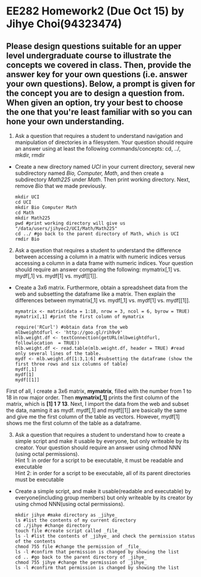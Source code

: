 # EE282 Homework2 (Due Oct 15) by Jihye Choi(94323474)
## Please design questions suitable for an upper level undergraduate course to illustrate the concepts we covered in class. Then, provide the answer key for your own questions (i.e. answer your own questions). Below, a prompt is given for the concept you are to design a question from. When given an option, try your best to choose the one that you're least familiar with so you can hone your own understanding.
1. Ask a question that requires a student to understand navigation and manipulation of directories in a filesystem. Your question should require an answer using at least the following commands/concepts: cd, ../, mkdir, rmdir  
* Create a new directory named _UCI_ in your current directory, several new subdirectory named _Bio, Computer, Math_, and then create a subdirectory _Math225_ under _Math_. Then print working directory. Next, remove _Bio_ that we made previously.

      mkdir UCI
      cd UCI
      mkdir Bio Computer Math
      cd Math 
      mkdir Math225
      pwd #print working directory will give us "/data/users/jihyec2/UCI/Math/Math225"
      cd ../ #go back to the parent directory of Math, which is UCI
      rmdir Bio

2. Ask a question that requires a student to understand the difference between accessing a column in a matrix with numeric indices versus accessing a column in a data frame with numeric indices. Your question should require an answer comparing the following: mymatrix[,1] vs. mydf[,1] vs. mydf[1] vs. mydf[[1]].
* Create a 3x6 matrix. Furthermore, obtain a spreadsheet data from the web and subsetting the dataframe like a matrix. Then explain the differences between mymatrix[,1] vs. mydf[,1] vs. mydf[1] vs. mydf[[1]].  

      mymatrix <- matrix(data = 1:18, nrow = 3, ncol = 6, byrow = TRUE)
      mymatrix[,1] #print the first column of mymatrix

      require('RCurl') #obtain data from the web
      mlbweightdfurl <- 'http://goo.gl/rih9v9'
      mlb.weight.df <- textConnection(getURL(mlbweightdfurl, followlocation  = TRUE))
      mlb.weight.df <- read.table(mlb.weight.df, header = TRUE) #read only several lines of the table. 
      mydf <- mlb.weight.df[1:3,1:6] #subsetting the dataframe (show the first three rows and six columns of table)
      mydf[,1]
      mydf[1]
      mydf[[1]]
      

First of all, I create a 3x6 matrix, **mymatrix**, filled with the number from 1 to 18 in row major order. Then **mymatrix[,1]** prints the first column of the matrix, which is  **[1]  1  7 13**.
Next, I import the data from the web and subset the data, naming it as mydf. mydf[,1] and mydf[[1]] are basically the same and give me the first column of the table as vectors. However, mydf[1] shows me the first column of the table as a dataframe.


3. Ask a question that requires a student to understand how to create a simple script and make it usable by everyone, but only writeable by its creator. Your question should require an answer using chmod NNN (using octal permissions).  
Hint 1: in order for a script to be executable, it must be readable and executable  
Hint 2: in order for a script to be executable, all of its parent directories must be executable

* Create a simple script, and make it usable(readable and executable) by everyone(including group members) but only writeable by its creator by using chmod NNN(using octal permissions). 

      mkdir jihye #make directory as _jihye_
      ls #list the contents of my current directory 
      cd ./jihye #change directory 
      touch file #create script called _file_
      ls -l #list the contents of _jihye_ and check the permission status of the contents
      chmod 755 file #change the permission of _file_
      ls -l #confirm that permission is changed by showing the list
      cd .. #go back to the parent directory of _jihye_
      chmod 755 jihye #change the permission of _jihye_
      ls -l #confirm that permission is changed by showing the list
      
